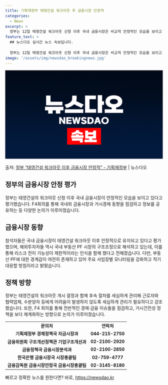 ```yaml
---
title: 기획재정부 태영건설 워크아웃 후 금융시장 안정적
categories:
  - News
excerpt: >
  정부는 12일 태영건설 워크아웃 신청 이후 국내 금융시장은 비교적 안정적인 모습을 보이고 있다고 평가했다. …
feature_text: >
  ## 뉴스다오 실시간 뉴스 속보입니다.

  정부는 12일 태영건설 워크아웃 신청 이후 국내 금융시장은 비교적 안정적인 모습을 보이고 있다고 평가했다. …
image: '/assets/img/newsdao_breakingnews.jpg'
---
```


![뉴스다오 속보](/assets/img/newsdao_breakingnews.jpg)

<p>출처: <a href="https://newsdao.kr/2977" rel="dofollow">정부 “태영건설 워크아웃 이후 금융시장 안정적” - 기획재정부</a> | 뉴스다오</p>

<h2 data-ke-size="size26">정부의 금융시장 안정 평가</h2>
<p data-ke-size="size16">정부는 태영건설의 워크아웃 신청 이후 국내 금융시장이 안정적인 모습을 보이고 있다고 평가했습니다. F4회의를 통해 국내외 금융시장과 거시경제 동향을 점검하고 정보를 공유하는 등 다양한 논의가 이루어졌습니다.</p>

<h2 data-ke-size="size26">금융시장 동향</h2>
<p data-ke-size="size16">참석자들은 국내 금융시장이 태영건설 워크아웃 이후 안정적으로 유지되고 있다고 평가했으며, 해외투자자들 역시 국내 부동산 PF 시장의 구조조정으로 해석하고 있는데, 이를 통해 리스크 전이 가능성이 제한적이라는 인식을 함께 했다고 전해졌습니다. 다만, 부동산 PF에 대한 경계감이 여전히 존재하고 있어 주요 사업장별 모니터링을 강화하고 적기 대응할 방침이라고 밝혔습니다.</p>

<h2 data-ke-size="size26">정책 방향</h2>
<p data-ke-size="size16">정부는 태영건설의 워크아웃 개시 결정과 함께 후속 절차를 세심하게 관리해 근로자와 협력업체, 수분양자 등에게 어려움이 발생하지 않도록 세심하게 관리가 필요하다고 강조했습니다. 또한, F4 회의를 통해 전반적인 경제·금융 이슈들을 점검하고, 거시건전성 정책을 보다 체계화하는 방향으로 논의가 이루어졌습니다.</p>

<table>
    <tr>
        <td style="text-align: center; height: 17px;"><b>문의처</b></td>
        <td style="text-align: center; height: 17px;"><b>연락처</b></td>
    </tr>
    <tr>
        <td style="text-align: center; height: 17px;"><b>기획재정부 경제정책국 자금시장과</b></td>
        <td style="text-align: center; height: 17px;"><b>044-215-2750</b></td>
    </tr>
    <tr>
        <td style="text-align: center; height: 17px;"><b>금융위원회 구조개선정책관 기업구조개선과</b></td>
        <td style="text-align: center; height: 17px;"><b>02-2100-2920</b></td>
    </tr>
    <tr>
        <td style="text-align: center; height: 17px;"><b>금융정책국 금융시장분석과</b></td>
        <td style="text-align: center; height: 17px;"><b>02-2100-2850</b></td>
    </tr>
    <tr>
        <td style="text-align: center; height: 17px;"><b>한국은행 금융시장국 시장총괄팀</b></td>
        <td style="text-align: center; height: 17px;"><b>02-759-4777</b></td>
    </tr>
    <tr>
        <td style="text-align: center; height: 17px;"><b>금융감독원 금융시장안정국 금융시장총괄팀</b></td>
        <td style="text-align: center; height: 17px;"><b>02-3145-8180</b></td>
    </tr>
</table>
<p data-ke-size="size16"></p> 

빠르고 정확한 뉴스를 원한다면? 바로, <a href="https://newsdao.kr" rel="dofollow">https://newsdao.kr</a>


    
